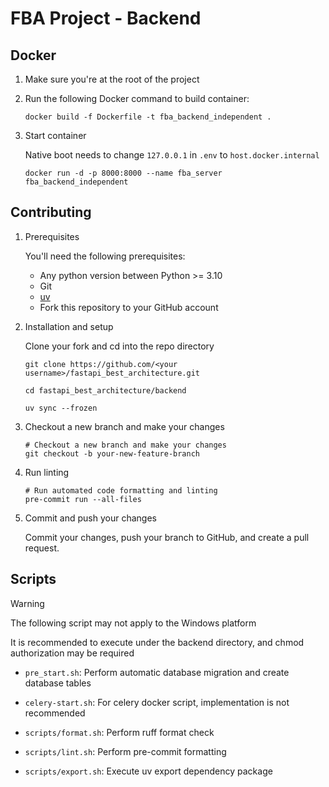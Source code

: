 # FBA Project - Backend

## Docker

1. Make sure you're at the root of the project
2. Run the following Docker command to build container:

   ```shell
   docker build -f Dockerfile -t fba_backend_independent .
   ```

3. Start container

   Native boot needs to change `127.0.0.1` in `.env` to `host.docker.internal`

   ```shell
   docker run -d -p 8000:8000 --name fba_server fba_backend_independent
   ```

## Contributing

1. Prerequisites

   You'll need the following prerequisites:
    - Any python version between Python >= 3.10
    - Git
    - [uv](https://docs.astral.sh/uv/getting-started/installation/)
    - Fork this repository to your GitHub account

2. Installation and setup

   Clone your fork and cd into the repo directory

   ```shell
   git clone https://github.com/<your username>/fastapi_best_architecture.git
   
   cd fastapi_best_architecture/backend
   
   uv sync --frozen
   ```

3. Checkout a new branch and make your changes

   ```shell
   # Checkout a new branch and make your changes
   git checkout -b your-new-feature-branch
   ```

4. Run linting

   ```shell
   # Run automated code formatting and linting
   pre-commit run --all-files
   ```

5. Commit and push your changes

   Commit your changes, push your branch to GitHub, and create a pull request.

## Scripts

> [!WARNING]
>
> The following script may not apply to the Windows platform
>
> It is recommended to execute under the backend directory, and chmod authorization may be required

- `pre_start.sh`: Perform automatic database migration and create database tables

- `celery-start.sh`: For celery docker script, implementation is not recommended

- `scripts/format.sh`: Perform ruff format check

- `scripts/lint.sh`: Perform pre-commit formatting

- `scripts/export.sh`: Execute uv export dependency package

